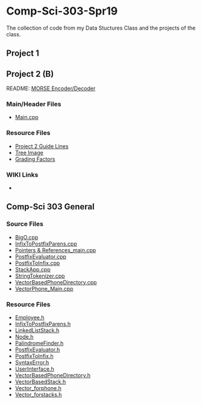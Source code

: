 # Comp-Sci-303-Spr19
The collection of code from my Data Stuctures Class and the projects of the class. 

## Project 1  

## Project 2 (B)
README: [MORSE Encoder/Decoder](https://github.com/RedGrinGrumbler/Comp-Sci-303-Spr19/blob/master/Proj2_README.md "Project 2 README file")
### Main/Header Files  
+ [Main.cpp](https://github.com/RedGrinGrumbler/Comp-Sci-303-Spr19/blob/master/Proj2_main.cpp)
### Resource Files  
+ [Project 2 Guide Lines](https://github.com/RedGrinGrumbler/Comp-Sci-303-Spr19/blob/master/Proj2_Guidelines.md)
+ [Tree Image](https://github.com/RedGrinGrumbler/Comp-Sci-303-Spr19/blob/master/Proj2_ResourceFile_TreeImg.png "Tree Image")
+ [Grading Factors](https://github.com/RedGrinGrumbler/Comp-Sci-303-Spr19/blob/master/Proj2_ResourceFile_GradingFactors.png)
### WIKI Links  
+ 
## Comp-Sci 303 General
### Source Files
+ [BigO.cpp](https://github.com/RedGrinGrumbler/Comp-Sci-303-Spr19/blob/master/SRCCode_BigO.cpp)
+ [InfixToPostfixParens.cpp](https://github.com/RedGrinGrumbler/Comp-Sci-303-Spr19/blob/master/SRCCode_InfixToPostfixParens.cpp)
+ [Pointers & References_main.cpp](https://github.com/RedGrinGrumbler/Comp-Sci-303-Spr19/blob/master/SRCCode_Pointer%26References_main.cpp)
+ [PostfixEvaluator.cpp](https://github.com/RedGrinGrumbler/Comp-Sci-303-Spr19/blob/master/SRCCode_PostfixEvaluator.cpp)
+ [PostfixToInfix.cpp](https://github.com/RedGrinGrumbler/Comp-Sci-303-Spr19/blob/master/SRCCode_PostfixToInfix.cpp)
+ [StackApp.cpp](https://github.com/RedGrinGrumbler/Comp-Sci-303-Spr19/blob/master/SRCCode_StackApp.cpp)
+ [StringTokenizer.cpp](https://github.com/RedGrinGrumbler/Comp-Sci-303-Spr19/blob/master/SRCCode_StringTokenizer.cpp)
+ [VectorBasedPhoneDirectory.cpp](https://github.com/RedGrinGrumbler/Comp-Sci-303-Spr19/blob/master/SRCCode_VectorBasedPhoneDirectory.cpp)
+ [VectorPhone_Main.cpp](https://github.com/RedGrinGrumbler/Comp-Sci-303-Spr19/blob/master/SRCCode_VectorPhone_Main.cpp)

### Resource Files
+ [Employee.h](https://github.com/RedGrinGrumbler/Comp-Sci-303-Spr19/blob/master/SRCCode_Employee.h)
+ [InfixToPostfixParens.h](https://github.com/RedGrinGrumbler/Comp-Sci-303-Spr19/blob/master/SRCCode_InfixToPostfixParens.h)
+ [LinkedListStack.h](https://github.com/RedGrinGrumbler/Comp-Sci-303-Spr19/blob/master/SRCCode_LinkedListStack.h)
+ [Node.h](https://github.com/RedGrinGrumbler/Comp-Sci-303-Spr19/blob/master/SRCCode_Node.h)
+ [PalindromeFinder.h](https://github.com/RedGrinGrumbler/Comp-Sci-303-Spr19/blob/master/SRCCode_PalindromeFinder.h)
+ [PostfixEvaluator.h](https://github.com/RedGrinGrumbler/Comp-Sci-303-Spr19/blob/master/SRCCode_PostfixEvaluator.h)
+ [PostfixToInfix.h](https://github.com/RedGrinGrumbler/Comp-Sci-303-Spr19/blob/master/SRCCode_PostfixToInfix.h)
+ [SyntaxError.h](https://github.com/RedGrinGrumbler/Comp-Sci-303-Spr19/blob/master/SRCCode_SyntaxError.h)
+ [UserInterface.h](https://github.com/RedGrinGrumbler/Comp-Sci-303-Spr19/blob/master/SRCCode_UserInterface.h)
+ [VectorBasedPhoneDirectory.h](https://github.com/RedGrinGrumbler/Comp-Sci-303-Spr19/blob/master/SRCCode_VectorBasedPhoneDirectory.h)
+ [VectorBasedStack.h](https://github.com/RedGrinGrumbler/Comp-Sci-303-Spr19/blob/master/SRCCode_VectorBasedStack.h)
+ [Vector_forphone.h](https://github.com/RedGrinGrumbler/Comp-Sci-303-Spr19/blob/master/SRCCode_Vector_forphone.h)
+ [Vector_forstacks.h](https://github.com/RedGrinGrumbler/Comp-Sci-303-Spr19/blob/master/SRCCode_Vector_forstacks.h)
